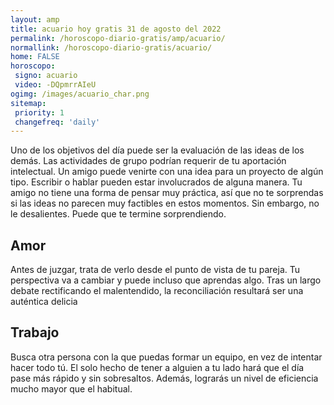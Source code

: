 ```yaml
---
layout: amp
title: acuario hoy gratis 31 de agosto del 2022 
permalink: /horoscopo-diario-gratis/amp/acuario/
normallink: /horoscopo-diario-gratis/acuario/
home: FALSE
horoscopo:
 signo: acuario
 video: -DQpmrrAIeU
ogimg: /images/acuario_char.png
sitemap:
 priority: 1
 changefreq: 'daily'
---
```



Uno de los objetivos del día puede ser la evaluación de las ideas de los demás. Las actividades de grupo podrían requerir de tu aportación intelectual. Un amigo puede venirte con una idea para un proyecto de algún tipo. Escribir o hablar pueden estar involucrados de alguna manera. Tu amigo no tiene una forma de pensar muy práctica, así que no te sorprendas si las ideas no parecen muy factibles en estos momentos. Sin embargo, no le desalientes. Puede que te termine sorprendiendo.

## Amor

Antes de juzgar, trata de verlo desde el punto de vista de tu pareja. Tu perspectiva va a cambiar y puede incluso que aprendas algo. Tras un largo debate rectificando el malentendido, la reconciliación resultará ser una auténtica delicia

## Trabajo

Busca otra persona con la que puedas formar un equipo, en vez de intentar hacer todo tú. El solo hecho de tener a alguien a tu lado hará que el día pase más rápido y sin sobresaltos. Además, lograrás un nivel de eficiencia mucho mayor que el habitual.